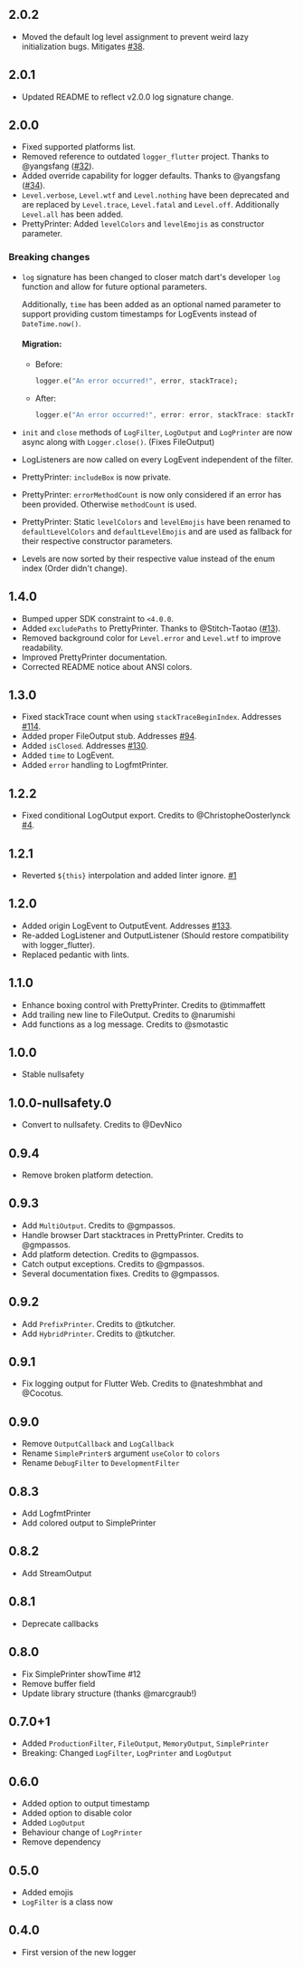 ## 2.0.2

- Moved the default log level assignment to prevent weird lazy initialization bugs.
  Mitigates [#38](https://github.com/Bungeefan/logger/issues/38).

## 2.0.1

- Updated README to reflect v2.0.0 log signature change.

## 2.0.0

- Fixed supported platforms list.
- Removed reference to outdated `logger_flutter` project.
  Thanks to @yangsfang ([#32](https://github.com/Bungeefan/logger/pull/32)).
- Added override capability for logger defaults.
  Thanks to @yangsfang ([#34](https://github.com/Bungeefan/logger/pull/34)).
- `Level.verbose`, `Level.wtf` and `Level.nothing` have been deprecated and are replaced
  by `Level.trace`, `Level.fatal` and `Level.off`.
  Additionally `Level.all` has been added.
- PrettyPrinter: Added `levelColors` and `levelEmojis` as constructor parameter.

### Breaking changes

- `log` signature has been changed to closer match dart's developer `log` function and allow for
  future
  optional parameters.

  Additionally, `time` has been added as an optional named parameter to support providing custom
  timestamps for LogEvents instead of `DateTime.now()`.

  #### Migration:
    - Before:
      ```dart
      logger.e("An error occurred!", error, stackTrace);
      ```
    - After:
      ```dart
      logger.e("An error occurred!", error: error, stackTrace: stackTrace);
      ```
- `init` and `close` methods of `LogFilter`, `LogOutput` and `LogPrinter` are now async along
  with `Logger.close()`.
  (Fixes FileOutput)
- LogListeners are now called on every LogEvent independent of the filter.
- PrettyPrinter: `includeBox` is now private.
- PrettyPrinter: `errorMethodCount` is now only considered if an error has been provided.
  Otherwise `methodCount` is used.
- PrettyPrinter: Static `levelColors` and `levelEmojis` have been renamed to `defaultLevelColors`
  and `defaultLevelEmojis` and are used as fallback for their respective constructor parameters.
- Levels are now sorted by their respective value instead of the enum index (Order didn't change).

## 1.4.0

- Bumped upper SDK constraint to `<4.0.0`.
- Added `excludePaths` to PrettyPrinter.
  Thanks to @Stitch-Taotao ([#13](https://github.com/simc/logger/pull/13)).
- Removed background color for `Level.error` and `Level.wtf` to improve readability.
- Improved PrettyPrinter documentation.
- Corrected README notice about ANSI colors.

## 1.3.0

- Fixed stackTrace count when using `stackTraceBeginIndex`.
  Addresses [#114](https://github.com/simc/logger/issues/114).
- Added proper FileOutput stub. Addresses [#94](https://github.com/simc/logger/issues/94).
- Added `isClosed`. Addresses [#130](https://github.com/simc/logger/issues/130).
- Added `time` to LogEvent.
- Added `error` handling to LogfmtPrinter.

## 1.2.2

- Fixed conditional LogOutput export. Credits to
  @ChristopheOosterlynck [#4](https://github.com/Bungeefan/logger/pull/4).

## 1.2.1

- Reverted `${this}` interpolation and added linter
  ignore. [#1](https://github.com/Bungeefan/logger/issues/1)

## 1.2.0

- Added origin LogEvent to OutputEvent. Addresses [#133](https://github.com/simc/logger/pull/133).
- Re-added LogListener and OutputListener (Should restore compatibility with logger_flutter).
- Replaced pedantic with lints.

## 1.1.0

- Enhance boxing control with PrettyPrinter. Credits to @timmaffett
- Add trailing new line to FileOutput. Credits to @narumishi
- Add functions as a log message. Credits to @smotastic

## 1.0.0

- Stable nullsafety

## 1.0.0-nullsafety.0

- Convert to nullsafety. Credits to @DevNico

## 0.9.4

- Remove broken platform detection.

## 0.9.3

- Add `MultiOutput`. Credits to @gmpassos.
- Handle browser Dart stacktraces in PrettyPrinter. Credits to @gmpassos.
- Add platform detection. Credits to @gmpassos.
- Catch output exceptions. Credits to @gmpassos.
- Several documentation fixes. Credits to @gmpassos.

## 0.9.2

- Add `PrefixPrinter`. Credits to @tkutcher.
- Add `HybridPrinter`. Credits to @tkutcher.

## 0.9.1

- Fix logging output for Flutter Web. Credits to @nateshmbhat and @Cocotus.

## 0.9.0

- Remove `OutputCallback` and `LogCallback`
- Rename `SimplePrinter`s argument `useColor` to `colors`
- Rename `DebugFilter` to `DevelopmentFilter`

## 0.8.3

- Add LogfmtPrinter
- Add colored output to SimplePrinter

## 0.8.2

- Add StreamOutput

## 0.8.1

- Deprecate callbacks

## 0.8.0

- Fix SimplePrinter showTime #12
- Remove buffer field
- Update library structure (thanks @marcgraub!)

## 0.7.0+1

- Added `ProductionFilter`, `FileOutput`, `MemoryOutput`, `SimplePrinter`
- Breaking: Changed `LogFilter`, `LogPrinter` and `LogOutput`

## 0.6.0

- Added option to output timestamp
- Added option to disable color
- Added `LogOutput`
- Behaviour change of `LogPrinter`
- Remove dependency

## 0.5.0

- Added emojis
- `LogFilter` is a class now

## 0.4.0

- First version of the new logger
